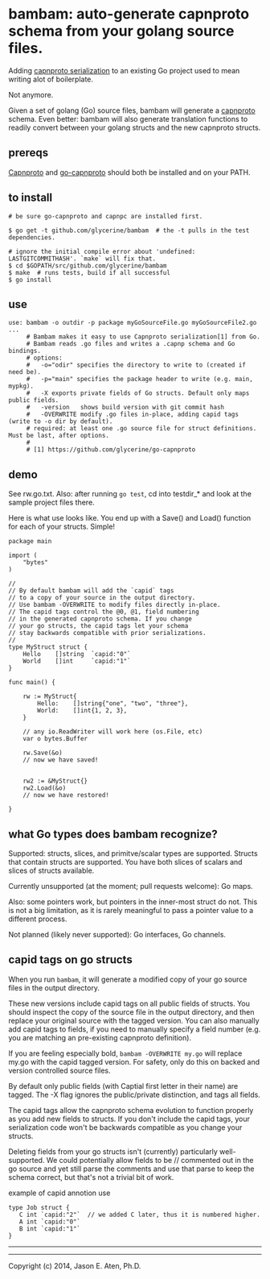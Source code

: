 bambam: auto-generate capnproto schema from your golang source files.
======

Adding [capnproto serialization](https://github.com/glycerine/go-capnproto) to an existing Go project used to mean writing alot of boilerplate.

Not anymore.

Given a set of golang (Go) source files, bambam will generate a [capnproto](http://kentonv.github.io/capnproto/) schema. Even better: bambam will also generate translation functions to readily convert between your golang structs and the new capnproto structs.

prereqs
-------

[Capnproto](http://kentonv.github.io/capnproto/) and [go-capnproto](https://github.com/glycerine/go-capnproto) should both be installed and on your PATH.

to install
--------
~~~
# be sure go-capnproto and capnpc are installed first.

$ go get -t github.com/glycerine/bambam  # the -t pulls in the test dependencies.

# ignore the initial compile error about 'undefined: LASTGITCOMMITHASH'. `make` will fix that.
$ cd $GOPATH/src/github.com/glycerine/bambam
$ make  # runs tests, build if all successful
$ go install
~~~


use
---------

~~~
use: bambam -o outdir -p package myGoSourceFile.go myGoSourceFile2.go ...
     # Bambam makes it easy to use Capnproto serialization[1] from Go.
     # Bambam reads .go files and writes a .capnp schema and Go bindings.
     # options:
     #   -o="odir" specifies the directory to write to (created if need be).
     #   -p="main" specifies the package header to write (e.g. main, mypkg).
     #   -X exports private fields of Go structs. Default only maps public fields.
     #   -version   shows build version with git commit hash
     #   -OVERWRITE modify .go files in-place, adding capid tags (write to -o dir by default).
     # required: at least one .go source file for struct definitions. Must be last, after options.
     #
     # [1] https://github.com/glycerine/go-capnproto 
~~~

demo
-----

See rw.go.txt. Also: after running `go test`, cd into testdir_* and look at the sample project files there.

Here is what use looks like. You end up with a Save() and Load() function for each of your structs. Simple!

~~~
package main

import (
    "bytes"
)

//
// By default bambam will add the `capid` tags
// to a copy of your source in the output directory.
// Use bambam -OVERWRITE to modify files directly in-place.
// The capid tags control the @0, @1, field numbering 
// in the generated capnproto schema. If you change
// your go structs, the capid tags let your schema
// stay backwards compatible with prior serializations.
//
type MyStruct struct {
	Hello    []string  `capid:"0"`
	World    []int     `capid:"1"`
}

func main() {

	rw := MyStruct{
		Hello:    []string{"one", "two", "three"},
		World:    []int{1, 2, 3},
	}

    // any io.ReadWriter will work here (os.File, etc)
	var o bytes.Buffer

	rw.Save(&o)
    // now we have saved!


    rw2 := &MyStruct{}
	rw2.Load(&o)
    // now we have restored!

}

~~~

what Go types does bambam recognize?
----------------------------------------

Supported: structs, slices, and primitve/scalar types are supported. Structs that contain structs are supported. You have both slices of scalars and slices of structs available.

Currently unsupported (at the moment; pull requests welcome): Go maps.  

Also: some pointers work, but pointers in the inner-most struct do not. This is not a big limitation, as it is rarely meaningful to pass a pointer value to a different process.

Not planned (likely never supported): Go interfaces, Go channels.

capid tags on go structs
--------------------------

When you run `bambam`, it will generate a modified copy of your go source files in the output directory.

These new versions include capid tags on all public fields of structs. You should inspect the copy of the source file in the output directory, and then replace your original source with the tagged version.  You can also manually add capid tags to fields, if you need to manually specify a field number (e.g. you are matching an pre-existing capnproto definition).

If you are feeling especially bold, `bambam -OVERWRITE my.go` will replace my.go with the capid tagged version. For safety, only do this on backed and version controlled source files.

By default only public fields (with Captial first letter in their name) are tagged. The -X flag ignores the public/private distinction, and tags all fields.

The capid tags allow the capnproto schema evolution to function properly as you add new fields to structs. If you don't include the capid tags, your serialization code won't be backwards compatible as you change your structs.

Deleting fields from your go structs isn't (currently) particularly well-supported. We could potentially allow fields to be // commented out in the go source and yet still parse the comments and use that parse to keep the schema correct, but that's not a trivial bit of work.

example of capid annotion use
~~~
type Job struct { 
   C int `capid:"2"`  // we added C later, thus it is numbered higher.
   A int `capid:"0"`
   B int `capid:"1"` 
}
~~~

-----
-----

Copyright (c) 2014, Jason E. Aten, Ph.D.

